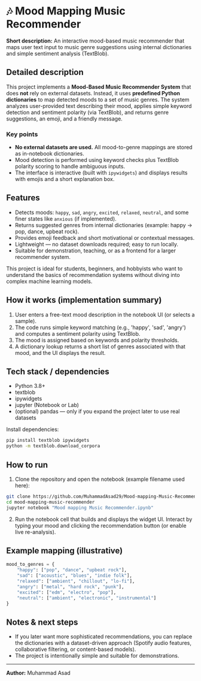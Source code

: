 # 🎶 Mood Mapping Music Recommender

**Short description:** An interactive mood-based music recommender that maps user text input to music genre suggestions using internal dictionaries and simple sentiment analysis (TextBlob).

## Detailed description
This project implements a **Mood-Based Music Recommender System** that does **not** rely on external datasets. Instead, it uses **predefined Python dictionaries** to map detected moods to a set of music genres. The system analyzes user-provided text describing their mood, applies simple keyword detection and sentiment polarity (via TextBlob), and returns genre suggestions, an emoji, and a friendly message.

### Key points
- **No external datasets are used.** All mood-to-genre mappings are stored as in-notebook dictionaries.
- Mood detection is performed using keyword checks plus TextBlob polarity scoring to handle ambiguous inputs.
- The interface is interactive (built with `ipywidgets`) and displays results with emojis and a short explanation box.

## Features
- Detects moods: `happy`, `sad`, `angry`, `excited`, `relaxed`, `neutral`, and some finer states like `anxious` (if implemented).
- Returns suggested genres from internal dictionaries (example: happy → pop, dance, upbeat rock).
- Provides emoji feedback and short motivational or contextual messages.
- Lightweight — no dataset downloads required; easy to run locally.
- Suitable for demonstration, teaching, or as a frontend for a larger recommender system.

This project is ideal for students, beginners, and hobbyists who want to understand the basics of 
recommendation systems without diving into complex machine learning models.

## How it works (implementation summary)
1. User enters a free-text mood description in the notebook UI (or selects a sample).
2. The code runs simple keyword matching (e.g., 'happy', 'sad', 'angry') and computes a sentiment polarity using TextBlob.
3. The mood is assigned based on keywords and polarity thresholds.
4. A dictionary lookup returns a short list of genres associated with that mood, and the UI displays the result.

## Tech stack / dependencies
- Python 3.8+
- textblob
- ipywidgets
- jupyter (Notebook or Lab)
- (optional) pandas — only if you expand the project later to use real datasets

Install dependencies:
```bash
pip install textblob ipywidgets
python -m textblob.download_corpora
```

## How to run
1. Clone the repository and open the notebook (example filename used here):
```bash
git clone https://github.com/MuhammadAsad29/Mood-mapping-Music-Recommender.git
cd mood-mapping-music-recommender
jupyter notebook "Mood mapping Music Recommender.ipynb"
```

2. Run the notebook cell that builds and displays the widget UI. Interact by typing your mood and clicking the recommendation button (or enable live re-analysis).

## Example mapping (illustrative)
```python
mood_to_genres = {
    "happy": ["pop", "dance", "upbeat rock"],
    "sad": ["acoustic", "blues", "indie folk"],
    "relaxed": ["ambient", "chillout", "lo-fi"],
    "angry": ["metal", "hard rock", "punk"],
    "excited": ["edm", "electro", "pop"],
    "neutral": ["ambient", "electronic", "instrumental"]
}
```

## Notes & next steps
- If you later want more sophisticated recommendations, you can replace the dictionaries with a dataset-driven approach (Spotify audio features, collaborative filtering, or content-based models).
- The project is intentionally simple and suitable for demonstrations.

---
**Author:** Muhammad Asad
